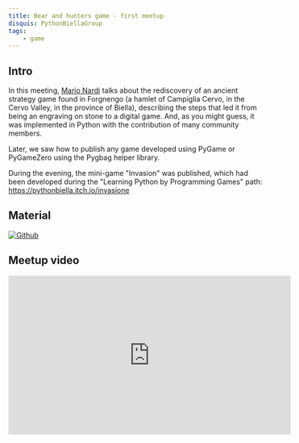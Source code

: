 ```yaml
---
title: Bear and hunters game - first meetup
disquis: PythonBiellaGroup
tags:
    - game
---
```


## Intro

In this meeting, [Mario Nardi](https://www.linkedin.com/in/mario-nardi/) talks about the rediscovery of an ancient strategy game found in Forgnengo (a hamlet of Campiglia Cervo, in the Cervo Valley, in the province of Biella), describing the steps that led it from being an engraving on stone to a digital game. And, as you might guess, it was implemented in Python with the contribution of many community members.

Later, we saw how to publish any game developed using PyGame or PyGameZero using the Pygbag helper library.

During the evening, the mini-game "Invasion" was published, which had been developed during the "Learning Python by Programming Games" path:
https://pythonbiella.itch.io/invasione

## Material

[![Github](https://img.shields.io/badge/GitHub-181717.svg?style=for-the-badge&logo=GitHub&logoColor=white)](https://github.com/Burlesco70/BearAndHuntersGame)


## Meetup video
<iframe width="560" height="315" src="https://www.youtube.com/embed/YLhQFyumSwY" title="YouTube video player" frameborder="0" allow="accelerometer; autoplay; clipboard-write; encrypted-media; gyroscope; picture-in-picture; web-share" allowfullscreen></iframe>
